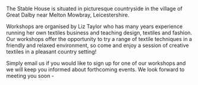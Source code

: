 The Stable House is situated in picturesque countryside in the village of Great Dalby near Melton Mowbray, Leicestershire.

Workshops are organised by Liz Taylor who has many years experience running her own textiles business and teaching design, textiles and fashion. Our workshops offer the opportunity to try a range of textile techniques in a friendly and relaxed environment, so come and enjoy a session of creative textiles in a pleasant country setting! 

Simply email us if you would like to sign up for one of our workshops and we will keep you informed about forthcoming events. We look forward to meeting you soon -
